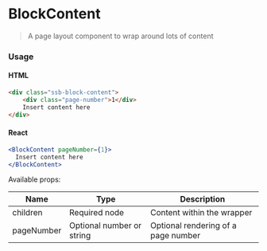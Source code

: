 BlockContent
========

> A page layout component to wrap around lots of content 

### Usage

#### HTML

```html
<div class="ssb-block-content">
    <div class="page-number">1</div>
    Insert content here
</div>
```

#### React

```jsx harmony
<BlockContent pageNumber={1}>
  Insert content here
</BlockContent> 
```

Available props:

| Name       | Type           | Description  |
| ---------- | ------------- | ----- |
| children   | Required node | Content within the wrapper |
| pageNumber | Optional number or string | Optional rendering of a page number |
